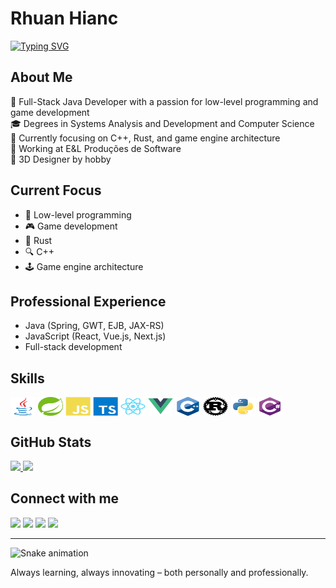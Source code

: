 # Rhuan Hianc

[![Typing SVG](https://readme-typing-svg.herokuapp.com?color=%fffff&center=false&vCenter=false&width=600&lines=Hello,+World!+👋,+I'm+Rhuan+Hianc!+🖖;Welcome+to+my+GitHub!;Low-level+enthusiast+and+game+dev+aspirant)](https://git.io/typing-svg)

## About Me

🚀 Full-Stack Java Developer with a passion for low-level programming and game development  
🎓 Degrees in Systems Analysis and Development and Computer Science  
🌱 Currently focusing on C++, Rust, and game engine architecture  
💼 Working at E&L Produções de Software  
🎨 3D Designer by hobby  

## Current Focus

- 🔧 Low-level programming
- 🎮 Game development
- 🦀 Rust
- 🔍 C++
- 🕹️ Game engine architecture

## Professional Experience

- Java (Spring, GWT, EJB, JAX-RS)
- JavaScript (React, Vue.js, Next.js)
- Full-stack development

## Skills

<div style="display: inline_block">
  <img align="center" alt="Java" height="30" width="40" src="https://raw.githubusercontent.com/devicons/devicon/master/icons/java/java-original.svg">
  <img align="center" alt="Spring" height="30" width="40" src="https://raw.githubusercontent.com/devicons/devicon/master/icons/spring/spring-original.svg">
  <img align="center" alt="JavaScript" height="30" width="40" src="https://raw.githubusercontent.com/devicons/devicon/master/icons/javascript/javascript-plain.svg">
  <img align="center" alt="TypeScript" height="30" width="40" src="https://raw.githubusercontent.com/devicons/devicon/master/icons/typescript/typescript-plain.svg">
  <img align="center" alt="React" height="30" width="40" src="https://raw.githubusercontent.com/devicons/devicon/master/icons/react/react-original.svg">
  <img align="center" alt="Vue" height="30" width="40" src="https://raw.githubusercontent.com/devicons/devicon/master/icons/vuejs/vuejs-original.svg">
  <img align="center" alt="C++" height="30" width="40" src="https://raw.githubusercontent.com/devicons/devicon/master/icons/cplusplus/cplusplus-original.svg">
  <img align="center" alt="Rust" height="30" width="40" src="https://raw.githubusercontent.com/devicons/devicon/master/icons/rust/rust-original.svg">
  <img align="center" alt="Python" height="30" width="40" src="https://raw.githubusercontent.com/devicons/devicon/master/icons/python/python-original.svg">
  <img align="center" alt="C#" height="30" width="40" src="https://raw.githubusercontent.com/devicons/devicon/master/icons/csharp/csharp-original.svg">
</div>

## GitHub Stats

<div align="left">
  <a href="https://github.com/rhuanhianc">
    <img height="180em" src="https://github-readme-stats.vercel.app/api?username=rhuanhianc&show_icons=true&theme=dark#gh-dark-mode-only&include_all_commits=true&count_private=true&show_owner=true"/>
    <img height="180em" src="https://github-readme-stats.vercel.app/api/top-langs/?username=rhuanhianc&hide=dart,objective-c,starlark&count_private=true&layout=compact&langs_count=8&theme=dark#gh-dark-mode-only"/>
  </a>
</div>

## Connect with me

<div>
  <a href="https://instagram.com/rhuan_hianc" target="_blank"><img src="https://img.shields.io/badge/-Instagram-%23E4405F?style=for-the-badge&logo=instagram&logoColor=white" target="_blank"></a>
  <a href="https://discord.gg/2ZdjFMQV" target="_blank"><img src="https://img.shields.io/badge/Discord-7289DA?style=for-the-badge&logo=discord&logoColor=white" target="_blank"></a> 
  <a href="mailto:rhuanhianc123@gmail.com"><img src="https://img.shields.io/badge/-Gmail-%23333?style=for-the-badge&logo=gmail&logoColor=white" target="_blank"></a>
  <a href="https://www.linkedin.com/in/rhuanhianc" target="_blank"><img src="https://img.shields.io/badge/-LinkedIn-%230077B5?style=for-the-badge&logo=linkedin&logoColor=white" target="_blank"></a> 
</div>

---

![Snake animation](https://github.com/rhuanhianc/rhuanhianc/blob/output/github-contribution-grid-snake.gif)

Always learning, always innovating – both personally and professionally.
